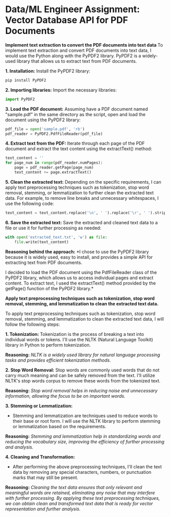 # Data/ML Engineer Assignment: Vector Database API for PDF Documents
**Implement text extraction to convert the PDF documents into text data**
To implement text extraction and convert PDF documents into text data, I would use the Python along with the PyPDF2 library. PyPDF2 is a widely-used library that allows us to extract text from PDF documents.

**1. Installation:** Install the PyPDF2 library:
```python
pip install PyPDF2
```
**2. Importing libraries:** Import the necessary libraries:
```python
import PyPDF2
```
**3. Load the PDF document:** Assuming have a PDF document named "sample.pdf" in the same directory as the script, open and load the document using the PyPDF2 library:
```python
pdf_file = open('sample.pdf', 'rb')
pdf_reader = PyPDF2.PdfFileReader(pdf_file)
```
**4. Extract text from the PDF:** Iterate through each page of the PDF document and extract the text content using the extractText() method:
```python
text_content = ''
for page_num in range(pdf_reader.numPages):
    page = pdf_reader.getPage(page_num)
    text_content += page.extractText()
```
**5. Clean the extracted text:** Depending on the specific requirements, I can apply text preprocessing techniques such as tokenization, stop word removal, stemming, or lemmatization to further clean the extracted text data. For example, to remove line breaks and unnecessary whitespaces, I use the following code:
```python
text_content = text_content.replace('\n', ' ').replace('\r', ' ').strip()
```
**6. Save the extracted text:** Save the extracted and cleaned text data to a file or use it for further processing as needed:
```python
with open('extracted_text.txt', 'w') as file:
    file.write(text_content)
```
**Reasoning behind the approach:** *I chose to use the PyPDF2 library because it is widely used, easy to install, and provides a simple API for extracting text from PDF documents.

I decided to load the PDF document using the PdfFileReader class of the PyPDF2 library, which allows us to access individual pages and extract content.
To extract text, I used the extractText() method provided by the getPage() function of the PyPDF2 library.*

**Apply text preprocessing techniques such as tokenization, stop word removal, stemming, and lemmatization to clean the extracted text data.**

To apply text preprocessing techniques such as tokenization, stop word removal, stemming, and lemmatization to clean the extracted text data, I will follow the following steps:


**1. Tokenization:**
Tokenization is the process of breaking a text into individual words or tokens. I'll use the NLTK (Natural Language Toolkit) library in Python to perform tokenization.

**Reasoning:** *NLTK is a widely used library for natural language processing tasks and provides efficient tokenization methods.*


**2. Stop Word Removal:**
Stop words are commonly used words that do not carry much meaning and can be safely removed from the text. I'll utilize NLTK's stop words corpus to remove these words from the tokenized text.

**Reasoning:** *Stop word removal helps in reducing noise and unnecessary information, allowing the focus to be on important words.*


**3. Stemming or Lemmatization:**
- Stemming and lemmatization are techniques used to reduce words to their base or root form. I will use the NLTK library to perform stemming or lemmatization based on the requirements.

**Reasoning:** *Stemming and lemmatization help in standardizing words and reducing the vocabulary size, improving the efficiency of further processing and analysis.*


**4. Cleaning and Transformation:**
- After performing the above preprocessing techniques, I'll clean the text data by removing any special characters, numbers, or punctuation marks that may still be present.

**Reasoning:** *Cleaning the text data ensures that only relevant and meaningful words are retained, eliminating any noise that may interfere with further processing.
By applying these text preprocessing techniques, we can obtain clean and transformed text data that is ready for vector representation and further analysis.*


